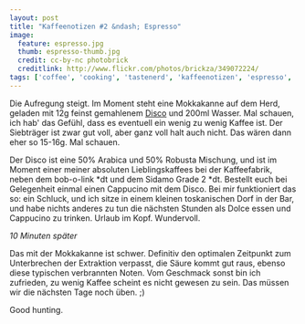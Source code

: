 ```yaml
---
layout: post
title: "Kaffeenotizen #2 &ndash; Espresso"
image:
  feature: espresso.jpg
  thumb: espresso-thumb.jpg
  credit: cc-by-nc photobrick
  creditlink: http://www.flickr.com/photos/brickza/349072224/
tags: ['coffee', 'cooking', 'tastenerd', 'kaffeenotizen', 'espresso', 'mokkakanne', 'hario', 'skerton', 'kaffeefabrik']
---
```


Die Aufregung steigt. Im Moment steht eine Mokkakanne auf dem Herd, geladen mit 12g feinst gemahlenem [Disco](http://www.kaffeefabrik.at/kaffeesortiment/) und 200ml Wasser. Mal schauen, ich hab' das Gefühl, dass es eventuell ein wenig zu wenig Kaffee ist. Der Siebträger ist zwar gut voll, aber ganz voll halt auch nicht. Das wären dann eher so 15-16g. Mal schauen.

Der Disco ist eine 50% Arabica und 50% Robusta Mischung, und ist im Moment einer meiner absoluten Lieblingskaffees bei der Kaffeefabrik, neben dem bob-o-link *dt und dem Sidamo Grade 2 *dt. Bestellt euch bei Gelegenheit einmal einen Cappucino mit dem Disco. Bei mir funktioniert das so: ein Schluck, und ich sitze in einem kleinen toskanischen Dorf in der Bar, und habe nichts anderes zu tun die nächsten Stunden als Dolce essen und Cappucino zu trinken. Urlaub im Kopf. Wundervoll.

*10 Minuten später*

Das mit der Mokkakanne ist schwer. Definitiv den optimalen Zeitpunkt zum Unterbrechen der Extraktion verpasst, die Säure kommt gut raus, ebenso diese typischen verbrannten Noten. Vom Geschmack sonst bin ich zufrieden, zu wenig Kaffee scheint es nicht gewesen zu sein. Das müssen wir die nächsten Tage noch üben. ;)

Good hunting.